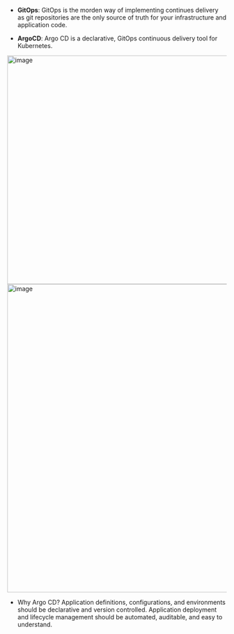 * **GitOps**: GitOps is the morden way of implementing continues delivery as git repositories are the only source of truth for your infrastructure and application code.

* **ArgoCD**: Argo CD is a declarative, GitOps continuous delivery tool for Kubernetes.

<img width="1171" height="525" alt="image" src="https://github.com/user-attachments/assets/de9b47ab-90fa-4229-8907-da37e4c4581e" />

<img width="743" height="708" alt="image" src="https://github.com/user-attachments/assets/d450b465-ba90-450a-a26e-624794dac555" />

- Why Argo CD?
  Application definitions, configurations, and environments should be declarative and version controlled. Application deployment and lifecycle management should be automated, auditable, and easy to understand.

